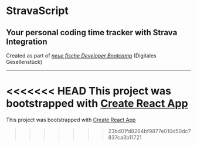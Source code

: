 # StravaScript 
## Your personal coding time tracker with Strava Integration

Created as part of [_neue fische Developer Bootcamp_](www.neuefische.de) (Digitales Gesellenstück)

---
<<<<<<< HEAD
This project was bootstrapped with [Create React App](https://github.com/facebook/create-react-app)
=======
This project was bootstrapped with [Create React App](https://github.com/facebook/create-react-app)
>>>>>>> 23bd01fd8264bf9877e010d50dc7837ca3b11721
